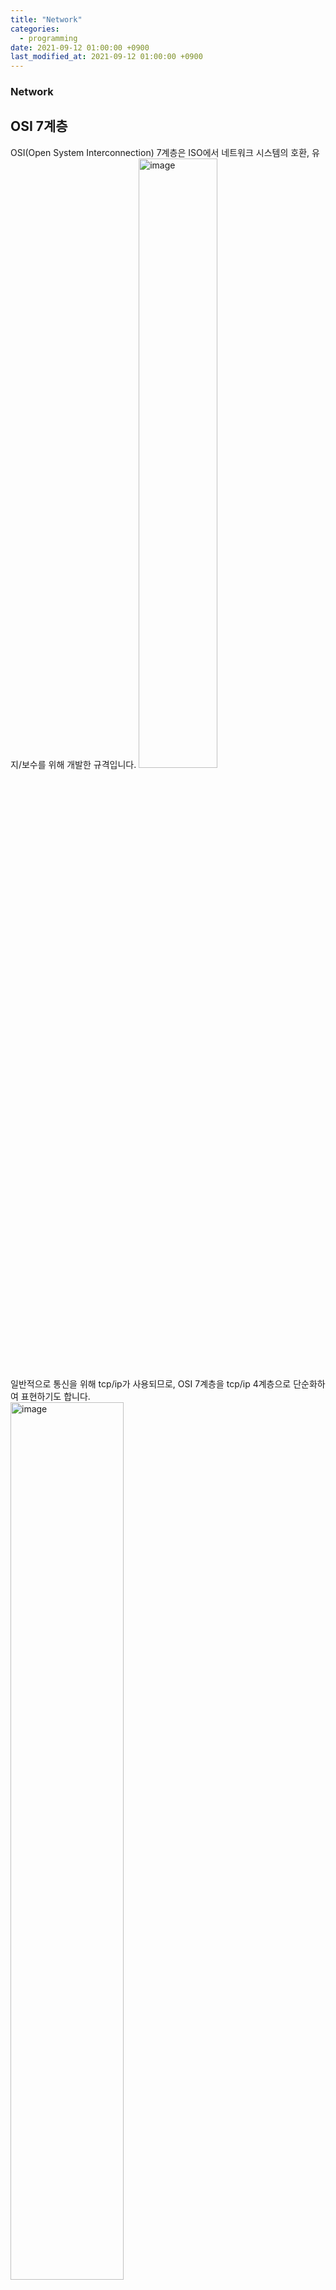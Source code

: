 ```yaml
---
title: "Network"
categories: 
  - programming
date: 2021-09-12 01:00:00 +0900
last_modified_at: 2021-09-12 01:00:00 +0900
---
```


### Network

## OSI 7계층
OSI(Open System Interconnection) 7계층은 ISO에서 네트워크 시스템의 호환, 유지/보수를 위해 개발한 규격입니다.
<img src="/assets/images/osi7.jpg" alt="image" width="50%">  
일반적으로 통신을 위해 tcp/ip가 사용되므로, OSI 7계층을 tcp/ip 4계층으로 단순화하여 표현하기도 합니다.  
<img src="/assets/images/tcp-ip.jpg" alt="image" width="60%">  
OSI 7계층은 계층별로 필요한 정보를 헤더에 담아 붙이고 떼며, 이를 인캡슐레이션(encapsulation), 디캡슐레이션(decapsulation)이라 합니다.  
<img src="/assets/images/osi7-header.jpg" alt="image" width="80%">

### • 1계층 (물리 계층)
단말끼리 데이터를 전달할 수 있도록, 비트열 데이터를 전기신호로 변환하고 전송하는 계층입니다.
🔎 LAN 카드(Network Interface Controller)에서 전기신호로 변환합니다.  
**\- 장비**  
허브, 리피터, 케이블, 커넥터, 트랜시버, 탭  
🔎 전기신호 변환을 1계층에 둘지, 2계층에 둘지에 따라 LAN 카드의 계층을 정의할 수 있으며, 일반적으로 1계층에 두는 편입니다. 하지만 LAN 카드에서 MAC 주소가 할당되어 있으며 데이터의 MAC 주소를 검사하여 통과여부를 판단하므로 2계층 역할도 합니다. 따라서 LAN 카드는 1계층, 2계층에 중간에서 작동합니다.

### • 2계층 (데이터 링크 계층)
같은 네트워크에 있는 단말끼리 통신을 도와주는 계층입니다. 이때 일반적으로 이더넷 규칙을 기반으로 통신을 합니다. 허브 기반 통신에서 이더넷은 CSMA/CD(Carrier Sense Multiple Access with Collision Detection)를 통해 통신 충돌을 방지합니다. 2계층에서는 송신 단말 MAC 주소, 수신(목적) 단말 MAC 주소 헤더와 트레일러를 붙입니다.  
<img src="/assets/images/osi-2-layer.jpg" alt="image" width="60%">  
**\- 장비**  
스위치는 MAC 주소 테이블을 만들고, 이를 기반으로 2계층 Frame의 목적지(수신 단말) MAC 주소를 확인 후, 해당 MAC 주소에 데이터를 전송합니다.  
**\- ARP**  
ARP(Address Resolution Protocol)는 3계층 수신 단말의 IP 주소로부터 2계층 수신 단말의 MAC 주소를 알아내기 위한 프로토콜입니다.  
<img src="../assets/images/arp.jpg" alt="image" width="60%">  
통신 단계에서 수신단말의 MAC 주소를 모르기 때문에 2계층 캡슐화를 할 수 없습니다. 따라서 네트워크 전체에 ARP 프로토콜을 브로드캐스트하고 해당 IP주소를 가진 단말의 MAC 주소를 유니캐스트로 받습니다. 이를 통해 2계층 캡슐화를 진행할 수 있습니다. ARP는 2계층 통신(로컬 네트워크)과 3계층 통신(원격지 네트워크)에 따라 작동 방식이 다릅니다. ARP의 브로드캐스트는 같은 네트워크일때 가능한 통신 방식입니다. 따라서 다른 네트워크와 통신할때는 3계층 장비에 ARP 요청을 보내 MAC 주소를 받을 수 있습니다.  
🔎 로컬 통신에서 패킷은 목적지 IP 주소와 MAC 주소가 수신 단말이지만, 원격 통신에서의 패킷은 목적지 IP 주소는 수신 단말이며 MAC 주소는 3계층 장비입니다.

### • 3계층 (네트워크 계층)
다른 네트워크에 있는 단말끼리 통신을 도와주는 계층입니다. 이때 IP를 기반으로 통신을 합니다. 3계층에서는 송신 단말 IP 주소, 수신(목적) 단말 IP 주소 헤더를 붙입니다.  
<img src="/assets/images/osi-3-layer.jpg" alt="image" width="60%">  
**\- 장비**  
라우터는 라우팅 테이블을 기반으로 라우팅(Routing)과 포워딩(Fowarding)하여, 다른 네트워크끼리 연결해주는 장비입니다. 라우터는 3계층 장비이기에 2, 3계층을 확인합니다. 이때 2계층의 도착지 MAC 주소와 해당 라우터 MAC 주소를 비교하여 동일하다면 3계층의 도착지 IP 주소를 라우팅 테이블에서 탐색하여 경로를 지정합니다. 만일 해당 IP가 없다면, 스위치와 달리 라우터는 통신 과부하 방지를 위해 브로드캐스트하지 않고 패킷을 버리며 이를 브로드캐스트 컨트롤이라 합니다.  
🔎 다른 네트워크와 통신하기 위해 라우터 IP가 필요하며, 이를 기본 게이트웨이라고 합니다.  
🔎 라우터가 3계층을 확인하기위해 2계층을 제거하였기에, 도착지 MAC 주소를 도착지 IP 주소에 맞게 다시 설정하고, LAN 프로토콜에서 WAN 프로토콜로 2계층을 다시 만듭니다.  
🔎 라우터 - 단말까지의 경로를 찾는것이 아닌, 라우터 - 라우터까지의 경로를 찾는 것을 홉-바이-홉(Hop-by-Hop) 라우팅이라 합니다. 이때 다음 라우터를 넥스트홉(Next Hop)이라 합니다.  

### • 4계층 (전송 계층)
데이터 전달(통신)의 신뢰성(분할, 조립)을 보장하고, 올바른 애플리케이션(포트)에 찾아가도록 하는 계층입니다.
이때 tcp/udp를 사용합니다.  
**\- 장비**  
로드 밸런서, 방화벽

### • 5계층 (세션 계층)
애플리케이션 연결이 안정적으로 유지되도록 관리합니다.

### • 6계층 (표현 계층)
애플리케이션 및 시스템의 통신을 위해, 형식을 변환하는 계층입니다. 인코딩, 압축 등을 수행합니다.

### • 7계층 (응용 계층)
애플리케이션(응용프로그램) 레벨에서 데이터 해석 및 통신을 하기 위한 프로토콜을 정의하는 계층입니다.  
\- web: http  
\- email: smtp  
\- file: ftp  
\- dns: dns

## IP
IP(Internet Protocol)어떤 네트워크의 어떤 컴퓨터를 가리키는 주소입니다.
IPv4: 32bit의 ip 주소입니다.
IPv6: 128bit의 ip 주소입니다.

IP(IPv4)는 32bit의 이진법이지만, 편하게 읽기 위해 8bit인 octect(옥텟)단위로 표현합니다. 아래 ip 주소를 변환하면 192.168.1.0과 같습니다.
11000000|10101000|00000001|00001010

### • ip class
ip주소는 네트워크id와 호스트id로 이루어져 있으며, 32 bit를 어떻게 네트워크, 호스트로 나누는지에 따라 클래스를 분류할 수 있습니다.  
**\- A 클래스**  
대규모 네트워크 ip 주소입니다.  
네트워크 id: 00000001 ~ 01111111 (1 ~ 127)
|네트워크 id 8bit||호스트 id 24bit|  
**\- B 클래스**  
중형 네트워크 ip 주소입니다.  
네트워크 id: 10000000 00000000 ~ 10111111 11111111 (128.0 ~ 191.255)
|네트워크 id 16bit||호스트 id 16bit|  
**\- C 클래스**  
소형 네트워크 ip 주소입니다.  
네트워크 id: 11000000 00000000 00000000 ~ 11011111 11111111 11111111 (192.0.0 ~ 223.255.255)  
|네트워크 id 24bit||호스트 id 8bit|  
**\- D 클래스**  
멀티캐스트 ip 주소입니다.  
**\- E 클래스**  
연구소 ip 주소입니다.  

### • 네트워크 주소 / 브로드캐스트 주소
**\- 네트워크 주소**  
네트워크 주소란 네트워크를 대표하는 주소로, 호스트 id가 이진법으로 00000000, 십진법으로 0인 ip주소입니다.  
**\- 브로드캐스트 주소**  
브로드캐스트 주소란 네트워크 전체를 나타내는 주소로, 호스트 id가 이진법으로 11111111, 십진법으로 255인 ip주소입니다.

### • 서브넷
네트워크를 분할하는 것을 서브넷이라 합니다. 기존 ip주소는 네트워크 id, 호스트 id로 이루어져 있으며 호스트 id를 서브넷 id와 호스트 id로 나누어 서브넷을 합니다. 아래는 A 클래스를 호스트 id에서 4bit를 빌려 서브넷팅한 것을 보여줍니다.  
00000001(네트워크 id)|00000000|0000000|00000000(호스트 id)  
00000001|0000(네트워크 id)|0000|0000000|00000000(호스트 id)  
**\- 서브넷 마스크**  
서브넷팅된 ip 주소의 네트워크 id와 호스트 id를 식별하기 위해, 서브넷 마스크를 사용합니다.  
00000001|0000(네트워크 id)|0000|0000000|00000000(호스트 id)의 서브넷 마스크는 255.240.0.0이며 prefix표기법으로는 /12입니다.

## tcp / ip
### •tcp
tcp(Transmission Control Protoclo)는 3 way handshaking과 데이터가 정상적으로 전달되었는지 확인함으로써, 데이터의 신뢰성을 보장하는 연결형 통신 프로토콜입니다. TCP 헤더에는 송신 단말 port, 수신 단말 Port, 플래그, 윈도우 크기 등이 담겨 있습니다.  
**\- 3 way handshaking**  
데이터를 전송하기 전에, 먼저 단말끼리 연결을 해야하며 3단계로 이루어집니다.  
1\. 송신단말에서 수신단말에 연결요청(SYN)을 보냅니다.  
2\. 수신단말은 연결응답(ACK)과 연결요청(SYN)을 보냅니다.  
3\. 송신단말은 연결응답(ACK)을 보내고 연결이 이루어집니다.  
연결을 종료할때도 3단계를 거칩니다.  
1\. 송신단말에서 수신단말에 연결종료요청(FIN)을 보냅니다.  
2\. 수신단말은 연결종료응답(ACK)과 연결종료요청(FIN)을 보냅니다.  
3\. 송신단말은 연결종료응답(ACK)을 보내고 연결이 종료됩니다.  

**\- 일련번호(sequence number)/응답번호(acknowledgement number)**  
TCP는 데이터를 분할하여 보냅니다. 따라서 분할된 데이터에 식별자를 붙이며 이를 일련번호라고 합니다. 송신단말에서 데이터를 정상적으로 받았는지 수신단말에 응답번호를 보냅니다. 만일 수신단말이 데이터를 비정상적으로 받았다면 재전송 요청을 보내게 됩니다.

### •udp
tcp(User Datagram Protoclo)는 데이터를 빠르게 전달하기 위한 비연결형 통신 프로토콜입니다. UDP 헤더에는 송신 단말 port, 수신 단말 Port 등이 담겨있습니다.

## DNS
DNS(Domain Name System)은 ip주소를 문자열의 도메인 주소로 변환하는 시스템입니다.
클라이언트(브라우저)에서 도메인 주소를 입력하면, DNS 서버에 쿼리를 보내고 해당 ip 주소를 받습니다. 이 ip 주소를 가지고 서버에 요청을 보낼 수 있습니다.
🔎 이떄 얻은 ip 주소를 캐시로 저장하여 다음 요청에서는 캐시에서 해당 ip주소를 찾습니다.
|third-level domain | second-level domain | top-level domain|
|-|-|-|
|www|google|com|

### • record
**\- a record**  
a record는 기본 record로 ipv4 주소와 맵핑됩니다.

**\- aaaa record**  
aaaa record는 ipv6 주소와 맵핑됩니다.

**\- cname record**  
cname record는 도메인 주소를 ip 주소가 아닌 또 다른 도메인 주소와 맵핑합니다. 이때 맵핑되는 도메인 주소는 ip 주소와 맵핑되어 있습니다.

## CDN
https://server-talk.tistory.com/52

캐싱...
https://cloud.google.com/cdn/?utm_source=google&utm_medium=cpc&utm_campaign=japac-KR-all-en-dr-bkws-all-all-trial-e-dr-1009882&utm_content=text-ad-none-none-DEV_c-CRE_286195723358-ADGP_Hybrid%20%7C%20BKWS%20-%20EXA%20%7C%20Txt%20~%20Networking%20~%20Cloud%20CDN_CDN-KWID_43700024981073026-kwd-332589974324&userloc_1009893-network_g&utm_term=KW_cloud%20cdn&gclid=CjwKCAjw7--KBhAMEiwAxfpkWB5IpAkFzHj4MIWiTX2PNkULNU8q0EP4uVOqpr-9OYPNbGxTW_8CaRoCgf0QAvD_BwE&gclsrc=aw.ds#section-6


### NAT/PAT

## http

http code
https://stackoverflow.com/questions/3297048/403-forbidden-vs-401-unauthorized-http-responses



# 네트워크 http로 옮기자.
웹소켓 nginx 프록싱 http://nginx.org/en/docs/http/websocket.html

https://www.zerocho.com/category/HTTP/post/5b3ba2d0b3dabd001b53b9db

## header
https://developer.mozilla.org/ko/docs/Web/HTTP/Headers

### 종단간 헤더 / 홉간 헤더


**\- x-forwarded-for**
http proxy나 loadbalancer를 통하기 전의 클라이언트의 원ip 주소입니다.
https://developer.mozilla.org/ko/docs/Web/HTTP/Headers/X-Forwarded-For


**\- host**
서버(요청받는)의 주소입니다.
https://developer.mozilla.org/ko/docs/Web/HTTP/Headers/Host

**\- upgrade**
http 1.1의 header로 변환할 프로토콜을 정의합니다. (http -> https, http -> websocket)
https://developer.mozilla.org/en-US/docs/Web/HTTP/Headers/Upgrade

**\- connection**
현재 전송이 완료된 후, 네트워크 접속을 유지할지를 제어합니다.
https://developer.mozilla.org/ko/docs/Web/HTTP/Headers/Connection


## 방화벽

## proxy




rest
https://sanghaklee.tistory.com/61